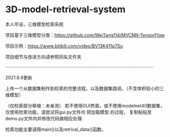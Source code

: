 # 3D-model-retrieval-system
本人毕设，三维模型检索系统

项目基于三维模型分类：https://github.com/WeiTang114/MVCNN-TensorFlow

项目示例：https://www.bilibili.com/video/BV13K411p7Su

项目细节与改进方向请参照同名文件夹

···················································································································

2021.8.9更新

上传一个从数据集制作到检索的完整流程，以及数据集路径。（不含体积较小的三维模型）

（仅检索部分移植：未亲测）
若不使用GUI界面，或不使用modelnet40数据集，仅使用检索功能，请尝试将gui.py文件内 预加载模型 的过程，
复制粘贴至demo.py文件内并修改代码做相应处理.

检索功能主要调用main()以及retrival_data()函数。
